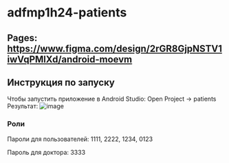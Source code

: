 # adfmp1h24-patients
## Pages: https://www.figma.com/design/2rGR8GjpNSTV1iwVqPMlXd/android-moevm

## Инструкция по запуску
Чтобы запустить приложение в Android Studio: Open Project -> patients 
Результат: 
![image](https://github.com/moevm/adfmp1h24-patients/assets/71664787/4c17f9cd-d263-48d6-9059-18ab0e02d40c)

### Роли 
Пароли для пользователей: 1111, 2222, 1234, 0123

Пароль для доктора: 3333
